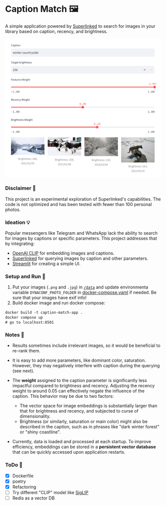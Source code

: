 # Caption Match 🖼️

A simple application powered by [Superlinked](https://github.com/superlinked/superlinked) to search for images in your library based on caption, recency, and brightness.

![Example Image](./misc/example-winter-countryside.png)

### Disclaimer 🚨

This project is an experimental exploration of Superlinked's capabilities. The code is not optimized and has been tested with fewer than 100 personal photos.

### Ideation 💡

Popular messengers like Telegram and WhatsApp lack the ability to search for images by captions or specific parameters. This project addresses that by integrating:

- [OpenAI CLIP](https://github.com/openai/CLIP) for embedding images and captions.
- [Superlinked](https://github.com/superlinked/superlinked) for querying images by caption and other parameters.
- [Streamlit](https://streamlit.io/) for creating a simple UI.

### Setup and Run 🚀

1. Put your images (`.png` and `.jpg`) in [`/data`](./data/) and update environmenta variable `DYNACONF_PHOTO_FOLDER` in [docker-compose.yaml](./docker-compose.yaml) if needed. Be sure that your images have exif info!
1. Build docker image and run docker compose:

```shell
docker build -t caption-match-app .
docker compose up
# go to localhost:8501
```

### Notes 📝

- Results sometimes include irrelevant images, so it would be beneficial to re-rank them.

- It is easy to add more parameters, like dominant color, saturation. However, they may negatively interfere with caption during the querying (see next).

- The **weight** assigned to the caption parameter is significantly less impactful compared to brightness and recency. Adjusting the recency weight to around 0.05 can effectively negate the influence of the caption. This behavior may be due to two factors:

  - The vector space for image embeddings is substantially larger than that for brightness and recency, and subjected to curse of dimensionality.
  - Brightness (or similarly, saturation or main color) might also be described in the caption, such as in phrases like "dark winter forest" or "shiny coastline".

- Currently, data is loaded and processed at each startup. To improve efficiency, embeddings can be stored in a **persistent vector database** that can be quickly accessed upon application restarts.

### ToDo 📌

- [x] Dockerfile
- [x] poetry
- [x] Refactoring
- [ ] Try different "CLIP" model like [SigLIP](https://huggingface.co/google/siglip-so400m-patch14-384)
- [ ] Redis as a vector DB
